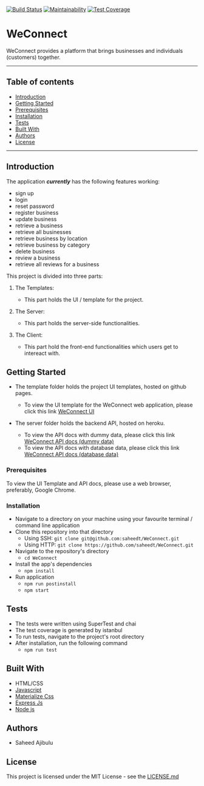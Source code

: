 [![Build Status](https://travis-ci.org/saheedt/WeConnect.svg?branch=develop)](https://travis-ci.org/saheedt/WeConnect)
[![Maintainability](https://api.codeclimate.com/v1/badges/96e045c38f268c4a8c76/maintainability)](https://codeclimate.com/github/saheedt/WeConnect/maintainability)
[![Test Coverage](https://api.codeclimate.com/v1/badges/96e045c38f268c4a8c76/test_coverage)](https://codeclimate.com/github/saheedt/WeConnect/test_coverage)

# WeConnect
WeConnect provides a platform that brings businesses and individuals (customers) together.

---

## Table of contents

- [Introduction](#introduction)
- [Getting Started](#getting-started)
- [Prerequisites](#prerequisites)
- [Installation](#installation)
- [Tests](#tests)
- [Built With](#built-with)
- [Authors](#authors)
- [License](#license)

---

## Introduction
The application **_currently_** has the following features working:
- sign up
- login
- reset password
- register business
- update business
- retrieve a business
- retrieve all businesses
- retrieve business by location
- retrieve business by category
- delete business
- review a business
- retrieve all reviews for a business

This project is divided into three parts:

1. The Templates:
    
    * This part holds the UI / template for the project.

2. The Server:

    * This part holds the server-side functionalities.

3. The Client:

    * This part hold the front-end functionalities which users get to intereact with.

## Getting Started

* The template folder holds the project UI templates, hosted on github pages.
  - To view the UI template for the WeConnect web application, please click this link [WeConnect UI](https://saheedt.github.io/WeConnect/template/landing.html)

* The server folder holds the backend API, hosted on heroku.
  - To view the API docs with dummy data, please click this link [WeConnect API docs (dummy data)](https://weconnect-saheed.herokuapp.com)
  - To view the API docs with database data, please click this link [WeConnect API docs (database data)](https://weconnect-saheed-updated.herokuapp.com)

### Prerequisites
To view the UI Template and API docs, please use a web browser, preferably, Google Chrome.

### Installation

* Navigate to a directory on your machine using your favourite terminal / command line application
* Clone this repository into that directory
  - Using SSH: ```git clone git@github.com:saheedt/WeConnect.git```
  - Using HTTP: ```git clone https://github.com/saheedt/WeConnect.git```
* Navigate to the repository's directory
    - `cd WeConnect`
* Install the app's dependencies
    - `npm install`
* Run application
    - `npm run postinstall`
    - `npm start`

## Tests

* The tests were written using SuperTest and chai
* The test coverage is generated by istanbul
* To run tests, navigate to the project's root directory
* After installation, run the following command
    - `npm run test`

## Built With

* HTML/CSS
* [Javascript](https://developer.mozilla.org/en-US/docs/Web/JavaScript)
* [Materialize Css](http://materializecss.com/)
* [Express Js](https://expressjs.com/)
* [Node js](https://nodejs.org/en/)

## Authors

* Saheed Ajibulu

## License
This project is licensed under the MIT License - see the [LICENSE.md](https://github.com/saheedt/WeConnect/blob/master/LICENSE)